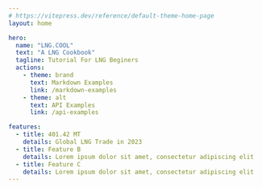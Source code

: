 ```yaml
---
# https://vitepress.dev/reference/default-theme-home-page
layout: home

hero:
  name: "LNG.COOL"
  text: "A LNG Cookbook"
  tagline: Tutorial For LNG Beginers
  actions:
    - theme: brand
      text: Markdown Examples
      link: /markdown-examples
    - theme: alt
      text: API Examples
      link: /api-examples

features:
  - title: 401.42 MT
    details: Global LNG Trade in 2023
  - title: Feature B
    details: Lorem ipsum dolor sit amet, consectetur adipiscing elit
  - title: Feature C
    details: Lorem ipsum dolor sit amet, consectetur adipiscing elit
---
```


